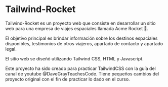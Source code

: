 # Tailwind-Rocket
Tailwind-Rocket es un proyecto web que consiste en desarrollar un sitio web para una empresa de viajes espaciales llamada Acme Rocket 🚀. 

El objetivo principal es brindar información sobre los destinos espaciales disponibles, testimonios de otros viajeros, apartado de contacto y apartado legal. 

El sitio web se diseñó utilizando Tailwind CSS, HTML y Javascript.

Este proyecto ha sido creado para practicar TailwindCSS con la guía del canal de youtube @DaveGrayTeachesCode.
Tiene pequeños cambios del proyecto original con el fin de practicar lo dado en el curso.
